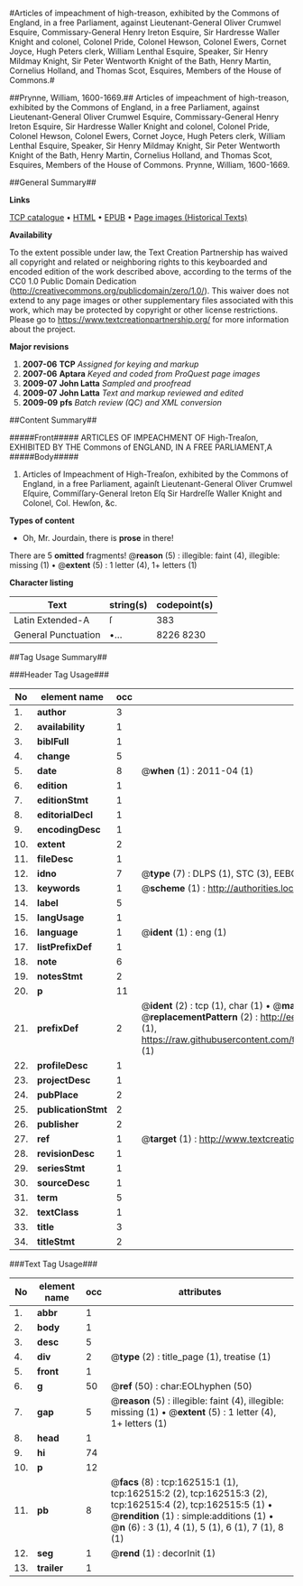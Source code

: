#Articles of impeachment of high-treason, exhibited by the Commons of England, in a free Parliament, against Lieutenant-General Oliver Crumwel Esquire, Commissary-General Henry Ireton Esquire, Sir Hardresse Waller Knight and colonel, Colonel Pride, Colonel Hewson, Colonel Ewers, Cornet Joyce, Hugh Peters clerk, William Lenthal Esquire, Speaker, Sir Henry Mildmay Knight, Sir Peter Wentworth Knight of the Bath, Henry Martin, Cornelius Holland, and Thomas Scot, Esquires, Members of the House of Commons.#

##Prynne, William, 1600-1669.##
Articles of impeachment of high-treason, exhibited by the Commons of England, in a free Parliament, against Lieutenant-General Oliver Crumwel Esquire, Commissary-General Henry Ireton Esquire, Sir Hardresse Waller Knight and colonel, Colonel Pride, Colonel Hewson, Colonel Ewers, Cornet Joyce, Hugh Peters clerk, William Lenthal Esquire, Speaker, Sir Henry Mildmay Knight, Sir Peter Wentworth Knight of the Bath, Henry Martin, Cornelius Holland, and Thomas Scot, Esquires, Members of the House of Commons.
Prynne, William, 1600-1669.

##General Summary##

**Links**

[TCP catalogue](http://www.ota.ox.ac.uk/tcp/)  • 
[HTML](http://tei.it.ox.ac.uk/tcp/Texts-HTML/free/A91/A91145.html)  • 
[EPUB](http://tei.it.ox.ac.uk/tcp/Texts-EPUB/free/A91/A91145.epub) • 
[Page images (Historical Texts)](https://historicaltexts.jisc.ac.uk/eebo-99863333e)

**Availability**

To the extent possible under law, the Text Creation Partnership has waived all copyright and related or neighboring rights to this keyboarded and encoded edition of the work described above, according to the terms of the CC0 1.0 Public Domain Dedication (http://creativecommons.org/publicdomain/zero/1.0/). This waiver does not extend to any page images or other supplementary files associated with this work, which may be protected by copyright or other license restrictions. Please go to https://www.textcreationpartnership.org/ for more information about the project.

**Major revisions**

1. __2007-06__ __TCP__ *Assigned for keying and markup*
1. __2007-06__ __Aptara__ *Keyed and coded from ProQuest page images*
1. __2009-07__ __John Latta__ *Sampled and proofread*
1. __2009-07__ __John Latta__ *Text and markup reviewed and edited*
1. __2009-09__ __pfs__ *Batch review (QC) and XML conversion*

##Content Summary##

#####Front#####
ARTICLES
OF
IMPEACHMENT
OF
High-Treaſon,
EXHIBITED BY THE
Commons of ENGLAND,
IN A
FREE PARLIAMENT,A
#####Body#####

1. Articles of Impeachment of High-Treaſon,
exhibited by the Commons of England, in
a free Parliament, againſt Lieutenant-General Oliver
Crumwel Eſquire, Commiſſary-General Ireton Eſq Sir
Hardreſſe Waller Knight and Colonel, Col. Hewſon, &c.

**Types of content**

  * Oh, Mr. Jourdain, there is **prose** in there!

There are 5 **omitted** fragments! 
 @__reason__ (5) : illegible: faint (4), illegible: missing (1)  •  @__extent__ (5) : 1 letter (4), 1+ letters (1)

**Character listing**


|Text|string(s)|codepoint(s)|
|---|---|---|
|Latin Extended-A|ſ|383|
|General Punctuation|•…|8226 8230|

##Tag Usage Summary##

###Header Tag Usage###

|No|element name|occ|attributes|
|---|---|---|---|
|1.|__author__|3||
|2.|__availability__|1||
|3.|__biblFull__|1||
|4.|__change__|5||
|5.|__date__|8| @__when__ (1) : 2011-04 (1)|
|6.|__edition__|1||
|7.|__editionStmt__|1||
|8.|__editorialDecl__|1||
|9.|__encodingDesc__|1||
|10.|__extent__|2||
|11.|__fileDesc__|1||
|12.|__idno__|7| @__type__ (7) : DLPS (1), STC (3), EEBO-CITATION (1), PROQUEST (1), VID (1)|
|13.|__keywords__|1| @__scheme__ (1) : http://authorities.loc.gov/ (1)|
|14.|__label__|5||
|15.|__langUsage__|1||
|16.|__language__|1| @__ident__ (1) : eng (1)|
|17.|__listPrefixDef__|1||
|18.|__note__|6||
|19.|__notesStmt__|2||
|20.|__p__|11||
|21.|__prefixDef__|2| @__ident__ (2) : tcp (1), char (1)  •  @__matchPattern__ (2) : ([0-9\-]+):([0-9IVX]+) (1), (.+) (1)  •  @__replacementPattern__ (2) : http://eebo.chadwyck.com/downloadtiff?vid=$1&page=$2 (1), https://raw.githubusercontent.com/textcreationpartnership/Texts/master/tcpchars.xml#$1 (1)|
|22.|__profileDesc__|1||
|23.|__projectDesc__|1||
|24.|__pubPlace__|2||
|25.|__publicationStmt__|2||
|26.|__publisher__|2||
|27.|__ref__|1| @__target__ (1) : http://www.textcreationpartnership.org/docs/. (1)|
|28.|__revisionDesc__|1||
|29.|__seriesStmt__|1||
|30.|__sourceDesc__|1||
|31.|__term__|5||
|32.|__textClass__|1||
|33.|__title__|3||
|34.|__titleStmt__|2||


###Text Tag Usage###

|No|element name|occ|attributes|
|---|---|---|---|
|1.|__abbr__|1||
|2.|__body__|1||
|3.|__desc__|5||
|4.|__div__|2| @__type__ (2) : title_page (1), treatise (1)|
|5.|__front__|1||
|6.|__g__|50| @__ref__ (50) : char:EOLhyphen (50)|
|7.|__gap__|5| @__reason__ (5) : illegible: faint (4), illegible: missing (1)  •  @__extent__ (5) : 1 letter (4), 1+ letters (1)|
|8.|__head__|1||
|9.|__hi__|74||
|10.|__p__|12||
|11.|__pb__|8| @__facs__ (8) : tcp:162515:1 (1), tcp:162515:2 (2), tcp:162515:3 (2), tcp:162515:4 (2), tcp:162515:5 (1)  •  @__rendition__ (1) : simple:additions (1)  •  @__n__ (6) : 3 (1), 4 (1), 5 (1), 6 (1), 7 (1), 8 (1)|
|12.|__seg__|1| @__rend__ (1) : decorInit (1)|
|13.|__trailer__|1||
